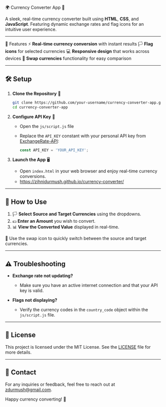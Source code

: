 🌍 Currency Converter App 💱

A sleek, real-time currency converter built using **HTML**, **CSS**, and **JavaScript**. Featuring dynamic exchange rates and flag icons for an intuitive user experience. 

---

🚀 Features
⚡ **Real-time currency conversion** with instant results
🏳️ **Flag icons** for selected currencies
💻 **Responsive design** that works across devices
🔄 **Swap currencies** functionality for easy comparison

---

## 🛠️ Setup
1. **Clone the Repository** 📂

   ```bash
   git clone https://github.com/your-username/currency-converter-app.git
   cd currency-converter-app
   ```

2. **Configure API Key** 🔑

   - Open the `js/script.js` file
   - Replace the `API_KEY` constant with your personal API key from [ExchangeRate-API](https://www.exchangerate-api.com/):

     ```js
     const API_KEY = 'YOUR_API_KEY';
     ```

3. **Launch the App** 🖥️

   - Open `index.html` in your web browser and enjoy real-time currency conversions.
   - https://zihnidurmush.github.io/currency-converter/

---

## 🎯 How to Use

1. 🏳️ **Select Source and Target Currencies** using the dropdowns.
2. 💵 **Enter an Amount** you wish to convert.
3. 📊 **View the Converted Value** displayed in real-time.

🔄 Use the swap icon to quickly switch between the source and target currencies.

---

## ⚠️ Troubleshooting

- **Exchange rate not updating?**  
  - Make sure you have an active internet connection and that your API key is valid.

- **Flags not displaying?**  
  - Verify the currency codes in the `country_code` object within the `js/script.js` file.

---

## 📝 License

This project is licensed under the MIT License. See the [LICENSE](LICENSE) file for more details.

---

## 📧 Contact

For any inquiries or feedback, feel free to reach out at [zdurmush@gmail.com](mailto:zdurmush@gmail.com).

Happy currency converting! 🌟
